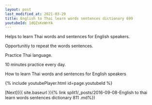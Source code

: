 ```yaml
---
layout: post
last_modified_at: 2021-03-29
title: English to Thai learn words sentences dictionary 699 
youtubeId: 1dQZsKeWnYA
---
```

 
 
Helps to learn Thai words and sentences for English speakers.

Opportunitiy to repeat the words sentences. 

Practice Thai language. 
 
10 minutes practice every day. 
 
How to learn Thai words and sentences for English speakers 
 
{% include youtubePlayer.html id=page.youtubeId %}
 
 
[Next]({{ site.baseurl }}{% link  split1/_posts/2016-09-08-English to thai learn words sentences dictionary 811 .md%})
 
